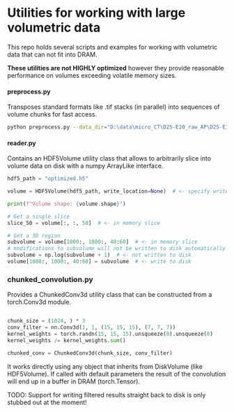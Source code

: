 # Utilities for working with large volumetric data

This repo holds several scripts and examples for working with volumetric data that can not fit into DRAM.

**These utilities are not HIGHLY optimized** however they provide reasonable performance on volumes exceeding volatile memory sizes.

#### preprocess.py

Transposes standard formats like .tif stacks (in parallel) into sequences of volume chunks for fast access.

```bash
python preprocess.py --data_dir="D:\data\micro_CT\D25-E10_raw_AP\D25-E10_raw_AP\D25-E10 Skull_01" --output_file="optimized.h5" --chunk_size=256 --dtype=".tif"
```

#### reader.py
Contains an HDF5Volume utility class that allows to arbitrarily slice into volume data on disk with a numpy ArrayLike interface.

```python
hdf5_path = "optimized.h5"

volume = HDF5Volume(hdf5_path, write_location=None)  # <- specify write_location to create a new file to write to

print(f"Volume shape: {volume.shape}")

# Get a single slice
slice_50 = volume[:, :, 50]  # <- in memory slice

# Get a 3D region
subvolume = volume[1000:, 1000:, 40:60]  # <- in memory slice
# modifications to subvolume will not be written to disk automatically
subvolume = np.log(subvolume + 1)  # <- not written to disk
volume[1000:, 1000:, 40:60] = subvolume  # <- write to disk
```

### chunked_convolution.py

Provides a ChunkedConv3d utility class that can be constructed from a torch.Conv3d module.

```python

chunk_size = (1024, ) * 3
conv_filter = nn.Conv3d(1, 1, (15, 15, 15), (7, 7, 7))
kernel_weights = torch.randn(15, 15, 15).unsqueeze(0).unsqueeze(0)
kernel_weights /= kernel_weights.sum()

chunked_conv = ChunkedConv3d(chunk_size, conv_filter)
```

It works directly using any object that inherits from DiskVolume (like HDF5Volume).
If called with default parameters the result of the convolution will end up in a buffer in DRAM (torch.Tensor).

TODO:
Support for writing filtered results straight back to disk is only stubbed out at the moment!